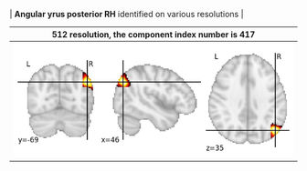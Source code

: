 


| **Angular yrus posterior RH** identified on various resolutions |

| 512 resolution, the component index number is 417|  
|:---:|  
| ![Component 512](../512/final/417.jpg "From component 512: Angular yrus posterior RH") |